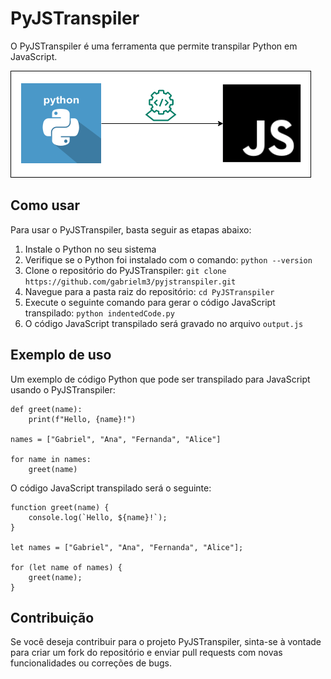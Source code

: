 <h1>PyJSTranspiler</h1>
<p>O PyJSTranspiler é uma ferramenta que permite transpilar Python em JavaScript.</p>

<div>
    <img src="https://github.com/Gabrielm3/PyJSTranspiler/blob/master/PyJSTranspiler.png">
</div>

<h2>Como usar</h2>
<p>Para usar o PyJSTranspiler, basta seguir as etapas abaixo:</p>

<ol>
  <li>Instale o Python no seu sistema</li>
  <li>Verifique se o Python foi instalado com o comando: <code>python --version</code></li>
  <li>Clone o repositório do PyJSTranspiler: <code>git clone https://github.com/gabrielm3/pyjstranspiler.git</code></li>
  <li>Navegue para a pasta raiz do repositório: <code>cd PyJSTranspiler</code></li>
  <li>Execute o seguinte comando para gerar o código JavaScript transpilado: <code>python indentedCode.py</code></li>
  <li>O código JavaScript transpilado será gravado no arquivo <code>output.js</code></li>
</ol>

<h2>Exemplo de uso</h2>
<p>Um exemplo de código Python que pode ser transpilado para JavaScript usando o PyJSTranspiler:</p>

<pre><code>def greet(name):
    print(f"Hello, {name}!")

names = ["Gabriel", "Ana", "Fernanda", "Alice"]

for name in names:
    greet(name)
</code></pre>

<p>O código JavaScript transpilado será o seguinte:</p>

<pre><code>function greet(name) {
    console.log(`Hello, ${name}!`);
}

let names = ["Gabriel", "Ana", "Fernanda", "Alice"];

for (let name of names) {
    greet(name);
}
</code></pre>

<h2>Contribuição</h2>
<p>Se você deseja contribuir para o projeto PyJSTranspiler, sinta-se à vontade para criar um fork do repositório e enviar pull requests com novas funcionalidades ou correções de bugs.</p>
